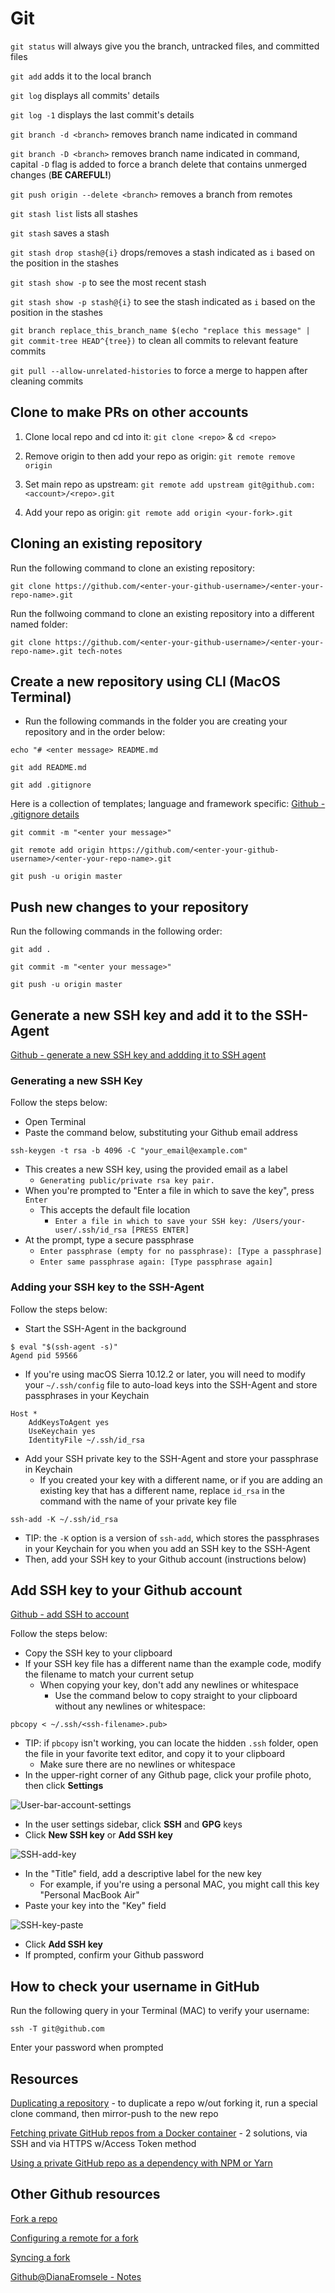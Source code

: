 # Git

`git status` will always give you the branch, untracked files, and committed files

`git add` adds it to the local branch

`git log` displays all commits' details

`git log -1` displays the last commit's details

`git branch -d <branch>` removes branch name indicated in command

`git branch -D <branch>` removes branch name indicated in command, capital `-D` flag is added to force a branch delete that contains unmerged changes (**BE CAREFUL!**)

`git push origin --delete <branch>` removes a branch from remotes

`git stash list` lists all stashes

`git stash` saves a stash

`git stash drop stash@{i}` drops/removes a stash indicated as `i` based on the position in the stashes

`git stash show -p` to see the most recent stash

`git stash show -p stash@{i}` to see the stash indicated as `i` based on the position in the stashes

`git branch replace_this_branch_name $(echo "replace this message" | git commit-tree HEAD^{tree})` to clean all commits to relevant feature commits

`git pull --allow-unrelated-histories` to force a merge to happen after cleaning commits

## Clone to make PRs on other accounts

1. Clone local repo and cd into it: `git clone <repo>` & `cd <repo>`

2. Remove origin to then add your repo as origin: `git remote remove origin`

3. Set main repo as upstream: `git remote add upstream git@github.com:<account>/<repo>.git`

4. Add your repo as origin: `git remote add origin <your-fork>.git`

## Cloning an existing repository

Run the following command to clone an existing repository:

```unix
git clone https://github.com/<enter-your-github-username>/<enter-your-repo-name>.git
```

Run the follwoing command to clone an existing repository into a different named folder:

```unix
git clone https://github.com/<enter-your-github-username>/<enter-your-repo-name>.git tech-notes
```

## Create a new repository using CLI (MacOS Terminal)

- Run the following commands in the folder you are creating your repository and in the order below:

```unix
echo "# <enter message> README.md
```

```unix
git add README.md
```

```unix
git add .gitignore
```

Here is a collection of templates; language and framework specific: [Github - .gitignore details](https://github.com/github/gitignore)

```unix
git commit -m "<enter your message>"
```

```unix
git remote add origin https://github.com/<enter-your-github-username>/<enter-your-repo-name>.git
```

```unix
git push -u origin master
```

## Push new changes to your repository

Run the following commands in the following order:

```unix
git add .
```

```unix
git commit -m "<enter your message>"
```

```unix
git push -u origin master
```

## Generate a new SSH key and add it to the SSH-Agent

[Github - generate a new SSH key and addding it to SSH agent](https://help.github.com/articles/generating-a-new-ssh-key-and-adding-it-to-the-ssh-agent/)

### Generating a new SSH Key

Follow the steps below:

- Open Terminal
- Paste the command below, substituting your Github email address

```unix
ssh-keygen -t rsa -b 4096 -C "your_email@example.com"
```

- This creates a new SSH key, using the provided email as a label
  - `Generating public/private rsa key pair.`
- When you're prompted to "Enter a file in which to save the key", press `Enter`
  - This accepts the default file location
    - `Enter a file in which to save your SSH key: /Users/your-user/.ssh/id_rsa [PRESS ENTER]`
- At the prompt, type a secure passphrase
  - `Enter passphrase (empty for no passphrase): [Type a passphrase]`
  - `Enter same passphrase again: [Type passphrase again]`

### Adding your SSH key to the SSH-Agent

Follow the steps below:

- Start the SSH-Agent in the background

```unix
$ eval "$(ssh-agent -s)"
Agend pid 59566
```

- If you're using macOS Sierra 10.12.2 or later, you will need to modify your `~/.ssh/config` file to auto-load keys into the SSH-Agent and store passphrases in your Keychain

```unix
Host *
    AddKeysToAgent yes
    UseKeychain yes
    IdentityFile ~/.ssh/id_rsa
```

- Add your SSH private key to the SSH-Agent and store your passphrase in Keychain
  - If you created your key with a different name, or if you are adding an existing key that has a different name, replace `id_rsa` in the command with the name of your private key file

```unix
ssh-add -K ~/.ssh/id_rsa
```

- TIP: the `-K` option is a version of `ssh-add`, which stores the passphrases in your Keychain for you when you add an SSH key to the SSH-Agent
- Then, add your SSH key to your Github account (instructions below)

## Add SSH key to your Github account

[Github - add SSH to account](https://help.github.com/articles/adding-a-new-ssh-key-to-your-github-account/)

Follow the steps below:

- Copy the SSH key to your clipboard
- If your SSH key file has a different name than the example code, modify the filename to match your current setup
  - When copying your key, don't add any newlines or whitespace
    - Use the command below to copy straight to your clipboard without any newlines or whitespace:

```unix
pbcopy < ~/.ssh/<ssh-filename>.pub>
```

- TIP: if `pbcopy` isn't working, you can locate the hidden `.ssh` folder, open the file in your favorite text editor, and copy it to your clipboard
  - Make sure there are no newlines or whitespace
- In the upper-right corner of any Github page, click your profile photo, then click **Settings**

![User-bar-account-settings](https://help.github.com/assets/images/help/settings/userbar-account-settings.png)

- In the user settings sidebar, click **SSH** and **GPG** keys
- Click **New SSH key** or **Add SSH key**

![SSH-add-key](https://help.github.com/assets/images/help/settings/ssh-add-ssh-key.png)

- In the "Title" field, add a descriptive label for the new key
  - For example, if you're using a personal MAC, you might call this key "Personal MacBook Air"
- Paste your key into the "Key" field

![SSH-key-paste](https://help.github.com/assets/images/help/settings/ssh-key-paste.png)

- Click **Add SSH key**
- If prompted, confirm your Github password

## How to check your username in GitHub

Run the following query in your Terminal (MAC) to verify your username:

`ssh -T git@github.com`

Enter your password when prompted

## Resources

[Duplicating a repository](https://help.github.com/en/github/creating-cloning-and-archiving-repositories/duplicating-a-repository) - to duplicate a repo w/out forking it, run a special clone command, then mirror-push to the new repo

[Fetching private GitHub repos from a Docker container](https://medium.com/paperchain/fetching-private-github-repos-from-a-docker-container-273f25ec5a74) - 2 solutions, via SSH and via HTTPS w/Access Token method

[Using a private GitHub repo as a dependency with NPM or Yarn](https://dotlayer.com/how-to-use-a-private-github-repo-as-a-dependency-with-yarn-npm/)

## Other Github resources

[Fork a repo](https://help.github.com/en/github/getting-started-with-github/fork-a-repo)

[Configuring a remote for a fork](https://help.github.com/en/github/collaborating-with-issues-and-pull-requests/configuring-a-remote-for-a-fork)

[Syncing a fork](https://help.github.com/en/github/collaborating-with-issues-and-pull-requests/syncing-a-fork)

[Github@DianaEromsele - Notes](https://gist.github.com/DianaEromosele/fa228f6f6099a8996d3cb891109ab975)
